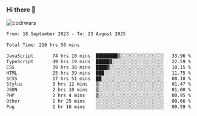 ### Hi there 👋


![codrwars](https://www.codewars.com/users/rsschool_c9af20f58c35c696/badges/micro) 

<!--START_SECTION:waka-->

```txt
From: 18 September 2023 - To: 23 August 2025

Total Time: 216 hrs 58 mins

JavaScript       74 hrs 10 mins  ████████▒░░░░░░░░░░░░░░░░   33.96 %
TypeScript       49 hrs 19 mins  █████▓░░░░░░░░░░░░░░░░░░░   22.59 %
CSS              39 hrs 38 mins  ████▓░░░░░░░░░░░░░░░░░░░░   18.15 %
HTML             25 hrs 39 mins  ███░░░░░░░░░░░░░░░░░░░░░░   11.75 %
SCSS             17 hrs 51 mins  ██░░░░░░░░░░░░░░░░░░░░░░░   08.18 %
Stylus           3 hrs 12 mins   ▒░░░░░░░░░░░░░░░░░░░░░░░░   01.47 %
JSON             2 hrs 10 mins   ▒░░░░░░░░░░░░░░░░░░░░░░░░   01.00 %
PHP              2 hrs 4 mins    ▒░░░░░░░░░░░░░░░░░░░░░░░░   00.95 %
Other            1 hr 25 mins    ░░░░░░░░░░░░░░░░░░░░░░░░░   00.66 %
Pug              1 hr 16 mins    ░░░░░░░░░░░░░░░░░░░░░░░░░   00.59 %
```

<!--END_SECTION:waka-->
